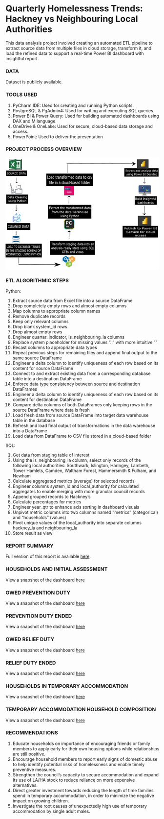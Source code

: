 # Quarterly Homelessness Trends: Hackney vs Neighbouring Local Authorities
This data analysis project involved creating an automated ETL pipeline to extract source data from multiple files in cloud storage, transform it, and load the refined data to support a real-time Power BI dashboard with insightful report.
### DATA
Dataset is publicly available.

### TOOLS USED
1. PyCharm IDE: Used for creating and running Python scripts.
2. PostgreSQL & PgAdmin4: Used for writing and executing SQL queries.
3. Power BI & Power Query: Used for building automated dashboards using DAX and M language.
4. OneDrive & OneLake: Used for secure, cloud-based data storage and access.
5. PowerPoint: Used to deliver the presentation

### PROJECT PROCESS OVERVIEW
![image](flow_diagram_for_dashboard_project.png)

### ETL ALGORITHMIC STEPS
Python:
1. Extract source data from Excel file into a source DataFrame
2. Drop completely empty rows and almost empty columns
3. Map columns to appropriate column names
4. Remove duplicate records
5. Keep only relevant columns
6. Drop blank system_id rows
7. Drop almost empty rows
8. Engineer quarter_indicator, is_neighbouring_la columns
9. Replace system placeholder for missing values “..” with more intuitive ””
10. Recast columns to appropriate data types
11. Repeat previous steps for remaining files and append final output to the same source DataFrame
12. Engineer a delta column to identify uniqueness of each row based on its content for source DataFrame
13. Connect to and extract existing data from a corresponding database table into a destination DataFrame
14. Enforce data type consistency between source and destination DataFrames
15. Engineer a delta column to identify uniqueness of each row based on its content for destination DataFrame
16. Compare delta columns of both DataFrames only keeping rows in the source DataFrame where data is fresh
17. Load fresh data from source DataFrame into target data warehouse table in the database
18. Refresh and load final output of transformations in the data warehouse into a DataFrame
19. Load data from DataFrame to CSV file stored in a cloud-based folder

SQL:
1. Get data from staging table of interest
2. Using the is_neighbouring_la column, select only records of the following local authorities: Southwark, Islington, Haringey, Lambeth, Tower Hamlets, Camden, Waltham Forest, Hammersmith & Fulham, and Newham
3. Calculate aggregated metrics (average) for selected records
4. Engineer columns system_id and local_authority for calculated aggregates to enable merging with more granular council records
5. Append grouped records to Hackney’s
6. Calculate percentages for metrics
7. Engineer year_qtr to enhance axis sorting in dashboard visuals
8. Unpivot metric columns into two columns named “metrics” (categorical) and “households” (values)
9. Pivot unique values of the local_authority into separate columns hackney_la and neighbouring_la
10. Store result as view


### REPORT SUMMARY
Full version of this report is available [here](https://github.com/Beegie01/Comparing-Homelessness-Trends-in-Hackney-and-Neighbouring-Local-Authorities/blob/main/Hackney%20Quarterly%20Report%20-%20MAR2025.pdf).<br>

### HOUSEHOLDS AND INITIAL ASSESSMENT
View a snapshot of the dashboard [here](https://github.com/Beegie01/Comparing-Homelessness-Trends-in-Hackney-and-Neighbouring-Local-Authorities/blob/main/initial_assessment_report.pdf)

### OWED PREVENTION DUTY
View a snapshot of the dashboard [here](https://github.com/Beegie01/Comparing-Homelessness-Trends-in-Hackney-and-Neighbouring-Local-Authorities/blob/main/prevention_duty_report.pdf)

### PREVENTION DUTY ENDED
View a snapshot of the dashboard [here](https://github.com/Beegie01/Comparing-Homelessness-Trends-in-Hackney-and-Neighbouring-Local-Authorities/blob/main/prevention_duty_ending_report.pdf)

### OWED RELIEF DUTY
View a snapshot of the dashboard [here](https://github.com/Beegie01/Comparing-Homelessness-Trends-in-Hackney-and-Neighbouring-Local-Authorities/blob/main/relief_duty_report.pdf)

### RELIEF DUTY ENDED
View a snapshot of the dashboard [here](https://github.com/Beegie01/Comparing-Homelessness-Trends-in-Hackney-and-Neighbouring-Local-Authorities/blob/main/relief_duty_ending_report.pdf)

### HOUSEHOLDS IN TEMPORARY ACCOMMODATION
View a snapshot of the dashboard [here](https://github.com/Beegie01/Comparing-Homelessness-Trends-in-Hackney-and-Neighbouring-Local-Authorities/blob/main/temp_accommodation_report.pdf)

### TEMPORARY ACCOMMODATION HOUSEHOLD COMPOSITION
View a snapshot of the dashboard [here](https://github.com/Beegie01/Comparing-Homelessness-Trends-in-Hackney-and-Neighbouring-Local-Authorities/blob/main/temp_accommodation_households_report.pdf)

### RECOMMENDATIONS<br>
1. Educate households on importance of encouraging friends or family members to apply early for their own housing options while relationships are still positive.
2. Encourage household members to report early signs of domestic abuse to help identify potential risks of homelessness and enable timely preventive measures.
3. Strengthen the council’s capacity to secure accommodation and expand its use of LA/HA stock to reduce reliance on more expensive alternatives.
4. Direct greater investment towards reducing the length of time families spend in temporary accommodation, in order to minimize the negative impact on growing children.
5. Investigate the root causes of unexpectedly high use of temporary accommodation by  single adult males.
